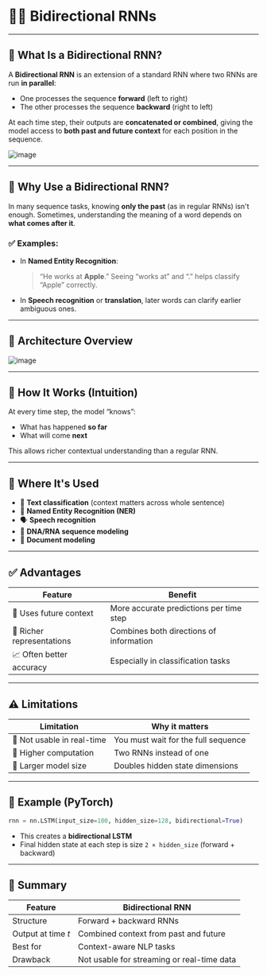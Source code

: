 # 🔁🔁 **Bidirectional RNNs**

---

## 📘 **What Is a Bidirectional RNN?**

A **Bidirectional RNN** is an extension of a standard RNN where two RNNs are run **in parallel**:

* One processes the sequence **forward** (left to right)
* The other processes the sequence **backward** (right to left)

At each time step, their outputs are **concatenated or combined**, giving the model access to **both past and future context** for each position in the sequence.

![image](https://github.com/user-attachments/assets/2b4e0e97-f729-4c9c-a79a-51ab750c3205)

---

## 🧠 **Why Use a Bidirectional RNN?**

In many sequence tasks, knowing **only the past** (as in regular RNNs) isn't enough.
Sometimes, understanding the meaning of a word depends on **what comes after it**.

### ✅ Examples:

* In **Named Entity Recognition**:

  > “He works at **Apple**.”
  > Seeing “works at” and “.” helps classify “Apple” correctly.

* In **Speech recognition** or **translation**, later words can clarify earlier ambiguous ones.

---

## 🧱 **Architecture Overview**

![image](https://github.com/user-attachments/assets/9d7d928e-ef31-4438-a5b1-58ce1cd4ae59)

---

## 🔁 **How It Works (Intuition)**

At every time step, the model “knows”:

* What has happened **so far**
* What will come **next**

This allows richer contextual understanding than a regular RNN.

---

## 🧰 **Where It's Used**

* 🧾 **Text classification** (context matters across whole sentence)
* 🧠 **Named Entity Recognition (NER)**
* 🗣️ **Speech recognition**
* 🧬 **DNA/RNA sequence modeling**
* 📜 **Document modeling**

---

## ✅ **Advantages**

| Feature                   | Benefit                                 |
| ------------------------- | --------------------------------------- |
| 🔁 Uses future context    | More accurate predictions per time step |
| 🧠 Richer representations | Combines both directions of information |
| 📈 Often better accuracy  | Especially in classification tasks      |

---

## ⚠️ **Limitations**

| Limitation                 | Why it matters                      |
| -------------------------- | ----------------------------------- |
| 🚫 Not usable in real-time | You must wait for the full sequence |
| 🐌 Higher computation      | Two RNNs instead of one             |
| 💾 Larger model size       | Doubles hidden state dimensions     |

---

## 🔧 Example (PyTorch)

```python
rnn = nn.LSTM(input_size=100, hidden_size=128, bidirectional=True)
```

* This creates a **bidirectional LSTM**
* Final hidden state at each step is size `2 × hidden_size` (forward + backward)

---

## 🧾 Summary

| Feature            | Bidirectional RNN                          |
| ------------------ | ------------------------------------------ |
| Structure          | Forward + backward RNNs                    |
| Output at time $t$ | Combined context from past and future      |
| Best for           | Context-aware NLP tasks                    |
| Drawback           | Not usable for streaming or real-time data |
